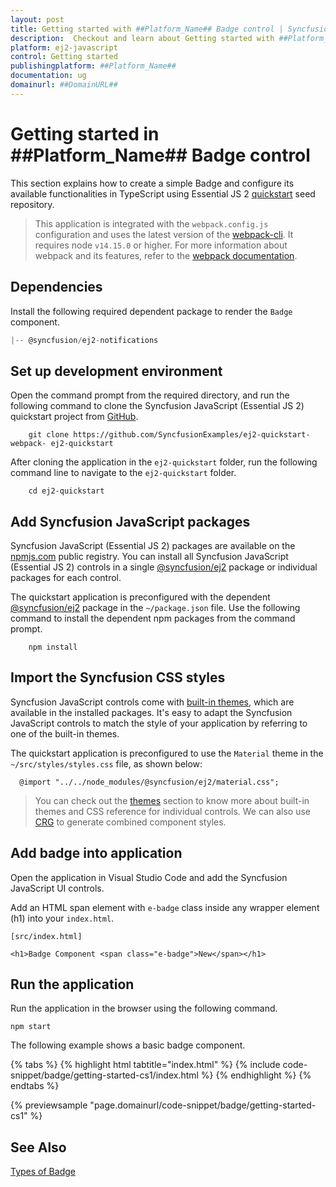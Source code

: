 ```yaml
---
layout: post
title: Getting started with ##Platform_Name## Badge control | Syncfusion
description:  Checkout and learn about Getting started with ##Platform_Name## Badge control of Syncfusion Essential JS 2 and more details.
platform: ej2-javascript
control: Getting started 
publishingplatform: ##Platform_Name##
documentation: ug
domainurl: ##DomainURL##
---
```


# Getting started in ##Platform_Name## Badge control

This section explains how to create a simple Badge and configure its available functionalities in TypeScript using Essential JS 2 [quickstart](https://github.com/SyncfusionExamples/ej2-quickstart-webpack-) seed repository.

> This application is integrated with the `webpack.config.js` configuration and uses the latest version of the [webpack-cli](https://webpack.js.org/api/cli/#commands). It requires node `v14.15.0` or higher. For more information about webpack and its features, refer to the [webpack documentation](https://webpack.js.org/guides/getting-started/).

## Dependencies

Install the following required dependent package to render the `Badge` component.

```javascript
|-- @syncfusion/ej2-notifications
```

## Set up development environment

Open the command prompt from the required directory, and run the following command to clone the Syncfusion JavaScript (Essential JS 2) quickstart project from [GitHub](https://github.com/SyncfusionExamples/ej2-quickstart-webpack-).

```
    git clone https://github.com/SyncfusionExamples/ej2-quickstart-webpack- ej2-quickstart
```

After cloning the application in the `ej2-quickstart` folder, run the following command line to navigate to the `ej2-quickstart` folder.

```
    cd ej2-quickstart
```

## Add Syncfusion JavaScript packages

Syncfusion JavaScript (Essential JS 2) packages are available on the [npmjs.com](https://www.npmjs.com/~syncfusionorg) public registry. You can install all Syncfusion JavaScript (Essential JS 2) controls in a single [@syncfusion/ej2](https://www.npmjs.com/package/@syncfusion/ej2) package or individual packages for each control.

The quickstart application is preconfigured with the dependent [@syncfusion/ej2](https://www.npmjs.com/package/@syncfusion/ej2) package in the `~/package.json` file. Use the following command to install the dependent npm packages from the command prompt.

```
    npm install
```

## Import the Syncfusion CSS styles

Syncfusion JavaScript controls come with [built-in themes](https://ej2.syncfusion.com/documentation/appearance/theme/), which are available in the installed packages. It's easy to adapt the Syncfusion JavaScript controls to match the style of your application by referring to one of the built-in themes.

The quickstart application is preconfigured to use the `Material` theme in the `~/src/styles/styles.css` file, as shown below: 

```
  @import "../../node_modules/@syncfusion/ej2/material.css";
```

> You can check out the [themes](https://ej2.syncfusion.com/documentation/appearance/theme/) section to know more about built-in themes and CSS reference for individual controls.
> We can also use [CRG](https://crg.syncfusion.com/) to generate combined component styles.

## Add badge into application

Open the application in Visual Studio Code and add the Syncfusion JavaScript UI controls. 

Add an HTML span element with `e-badge` class inside any wrapper element (h1) into your `index.html`.

`[src/index.html]`

```
<h1>Badge Component <span class="e-badge">New</span></h1>
```

## Run the application

Run the application in the browser using the following command.

```
npm start
```

The following example shows a basic badge component.

{% tabs %}
{% highlight html tabtitle="index.html" %}
{% include code-snippet/badge/getting-started-cs1/index.html %}
{% endhighlight %}
{% endtabs %}
          
{% previewsample "page.domainurl/code-snippet/badge/getting-started-cs1" %}

## See Also

[Types of Badge](../types)

